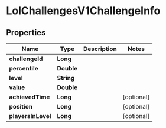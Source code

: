 

# LolChallengesV1ChallengeInfo


## Properties

| Name | Type | Description | Notes |
|------------ | ------------- | ------------- | -------------|
|**challengeId** | **Long** |  |  |
|**percentile** | **Double** |  |  |
|**level** | **String** |  |  |
|**value** | **Double** |  |  |
|**achievedTime** | **Long** |  |  [optional] |
|**position** | **Long** |  |  [optional] |
|**playersInLevel** | **Long** |  |  [optional] |



